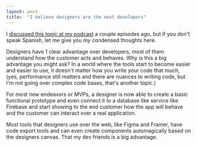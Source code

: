 ```yaml
---
layout: post
title:  "I believe designers are the next developers"
---
```


I [discussed this topic at my podcast](https://anchor.fm/noessolocodigo/episodes/Los-diseadores-son-los-prximos-programadores-ehjcfo) a couple episodes ago, but if you don't speak Spanish, let me give you my condensed thoughts here.

Designers have 1 clear advantage over developers, most of them understand how the customer acts and behaves. Why is this a big advantage you might ask? In a world where the tools start to become easier and easier to use, it doesn't matter how you write your code that much, (yes, performance still matters and there are nuances to writing code, but I'm not going over complex code bases, that's another topic.)

For most new endeavors or MVPs, a designer is now able to create a basic functional prototype and even connect it to a database like service like Firebase and start showing to the end customer how the app will behave and the customer can interact over a real application.

Most tools that designers use over the web, like Figma and Framer, have code export tools and can even create components automagically based on the designers canvas. That my dev friends is a big advantage.
